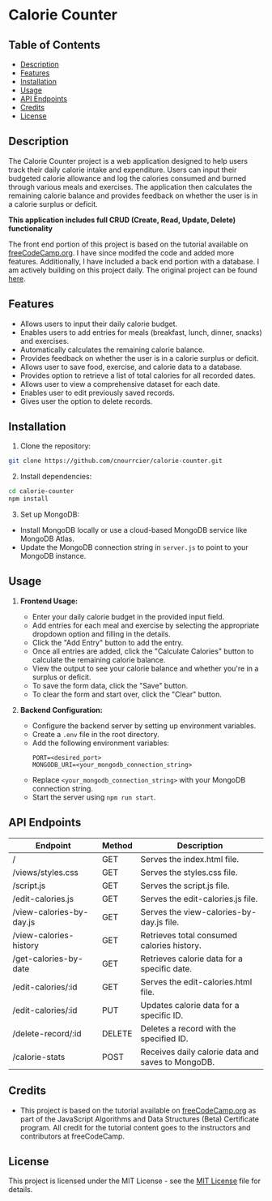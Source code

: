 # Calorie Counter

## Table of Contents

- [Description](#description)
- [Features](#features)
- [Installation](#installation)
- [Usage](#usage)
- [API Endpoints](#api-endpoints)
- [Credits](#credits)
- [License](#license)

## Description
The Calorie Counter project is a web application designed to help users track their daily calorie intake and expenditure. Users can input their budgeted calorie allowance and log the calories consumed and burned through various meals and exercises. The application then calculates the remaining calorie balance and provides feedback on whether the user is in a calorie surplus or deficit.

**This application includes full CRUD (Create, Read, Update, Delete) functionality**

The front end portion of this project is based on the tutorial available on [freeCodeCamp.org](https://www.freecodecamp.org/). I have since modifed the code and added more features. Additionally, I have included a back end portion with a database. I am actively building on this project daily. The original project can be found [here](https://www.freecodecamp.org/learn/javascript-algorithms-and-data-structures-v8/).

## Features
- Allows users to input their daily calorie budget.
- Enables users to add entries for meals (breakfast, lunch, dinner, snacks) and exercises.
- Automatically calculates the remaining calorie balance.
- Provides feedback on whether the user is in a calorie surplus or deficit.
- Allows user to save food, exercise, and calorie data to a database.
- Provides option to retrieve a list of total calories for all recorded dates.
- Allows user to view a comprehensive dataset for each date.
- Enables user to edit previously saved records.
- Gives user the option to delete records.

## Installation

1. Clone the repository:

```bash
git clone https://github.com/cnourrcier/calorie-counter.git
```

2. Install dependencies:

```bash
cd calorie-counter
npm install
```

3. Set up MongoDB:
- Install MongoDB locally or use a cloud-based MongoDB service like MongoDB Atlas.
- Update the MongoDB connection string in `server.js` to point to your MongoDB instance.

## Usage

1. **Frontend Usage:**
    - Enter your daily calorie budget in the provided input field.
    - Add entries for each meal and exercise by selecting the appropriate dropdown option and filling in the details.
    - Click the "Add Entry" button to add the entry.
    - Once all entries are added, click the "Calculate Calories" button to calculate the remaining calorie balance.
    - View the output to see your calorie balance and whether you're in a surplus or deficit.
    - To save the form data, click the "Save" button.
    - To clear the form and start over, click the "Clear" button.

2. **Backend Configuration:**
    - Configure the backend server by setting up environment variables.
    - Create a `.env` file in the root directory.
    - Add the following environment variables:
        ```
        PORT=<desired_port>
        MONGODB_URI=<your_mongodb_connection_string>
        ```
    - Replace `<your_mongodb_connection_string>` with your MongoDB connection string.
    - Start the server using `npm run start`.


## API Endpoints

| Endpoint                  | Method | Description                                      |
|---------------------------|--------|--------------------------------------------------|
| /                         | GET    | Serves the index.html file.                      |
| /views/styles.css         | GET    | Serves the styles.css file.                      |
| /script.js                | GET    | Serves the script.js file.                       |
| /edit-calories.js         | GET    | Serves the edit-calories.js file.                |
| /view-calories-by-day.js  | GET    | Serves the view-calories-by-day.js file.         |
| /view-calories-history    | GET    | Retrieves total consumed calories history.       |
| /get-calories-by-date     | GET    | Retrieves calorie data for a specific date.      |
| /edit-calories/:id        | GET    | Serves the edit-calories.html file.              |
| /edit-calories/:id        | PUT    | Updates calorie data for a specific ID.          |
| /delete-record/:id        | DELETE | Deletes a record with the specified ID.          |
| /calorie-stats            | POST   | Receives daily calorie data and saves to MongoDB.|

## Credits
- This project is based on the tutorial available on [freeCodeCamp.org](https://www.freecodecamp.org/) as part of the JavaScript Algorithms and Data Structures (Beta) Certificate program. All credit for the tutorial content goes to the instructors and contributors at freeCodeCamp.

## License
This project is licensed under the MIT License - see the [MIT License](LICENSE) file for details. 



